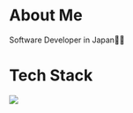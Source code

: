 # About Me
Software Developer in Japan🧑‍💻

# Tech Stack
<img src="https://skillicons.dev/icons?i=typescript,react,next,vue,nuxt,rails,graphql,aws,gcp,github,docker" /> <br /><br />
